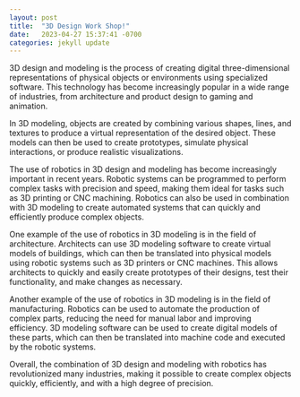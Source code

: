 ```yaml
---
layout: post
title:  "3D Design Work Shop!"
date:   2023-04-27 15:37:41 -0700
categories: jekyll update
---
```


3D design and modeling is the process of creating digital three-dimensional representations of physical objects or environments using specialized software. This technology has become increasingly popular in a wide range of industries, from architecture and product design to gaming and animation.

In 3D modeling, objects are created by combining various shapes, lines, and textures to produce a virtual representation of the desired object. These models can then be used to create prototypes, simulate physical interactions, or produce realistic visualizations.

The use of robotics in 3D design and modeling has become increasingly important in recent years. Robotic systems can be programmed to perform complex tasks with precision and speed, making them ideal for tasks such as 3D printing or CNC machining. Robotics can also be used in combination with 3D modeling to create automated systems that can quickly and efficiently produce complex objects.

One example of the use of robotics in 3D modeling is in the field of architecture. Architects can use 3D modeling software to create virtual models of buildings, which can then be translated into physical models using robotic systems such as 3D printers or CNC machines. This allows architects to quickly and easily create prototypes of their designs, test their functionality, and make changes as necessary.

Another example of the use of robotics in 3D modeling is in the field of manufacturing. Robotics can be used to automate the production of complex parts, reducing the need for manual labor and improving efficiency. 3D modeling software can be used to create digital models of these parts, which can then be translated into machine code and executed by the robotic systems.

Overall, the combination of 3D design and modeling with robotics has revolutionized many industries, making it possible to create complex objects quickly, efficiently, and with a high degree of precision.